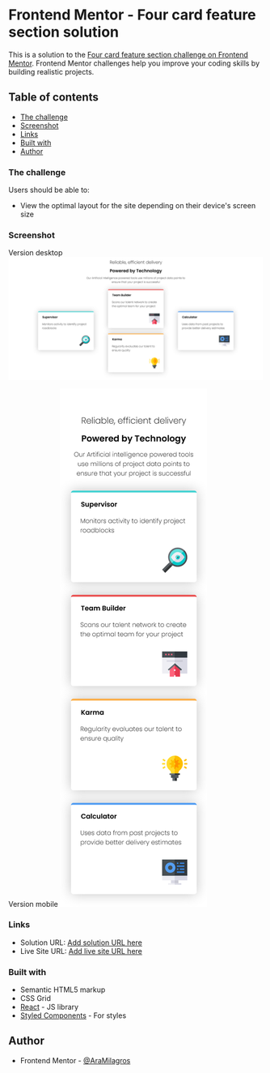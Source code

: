# Frontend Mentor - Four card feature section solution

This is a solution to the [Four card feature section challenge on Frontend Mentor](https://www.frontendmentor.io/challenges/four-card-feature-section-weK1eFYK). Frontend Mentor challenges help you improve your coding skills by building realistic projects. 

## Table of contents

  - [The challenge](#the-challenge)
  - [Screenshot](#screenshot)
  - [Links](#links)
  - [Built with](#built-with)
  - [Author](#author)

### The challenge

Users should be able to:

- View the optimal layout for the site depending on their device's screen size

### Screenshot

Version desktop
![](./src/assets/design/desktop.png)


Version mobile
![](./src/assets/design/mobile.png)


### Links

- Solution URL: [Add solution URL here](https://github.com/AraMilagros/FourCardFeatures)
- Live Site URL: [Add live site URL here](https://fourdcardsanimate.netlify.app/)


### Built with

- Semantic HTML5 markup
- CSS Grid
- [React](https://reactjs.org/) - JS library
- [Styled Components](https://styled-components.com/) - For styles


## Author

- Frontend Mentor - [@AraMilagros](https://www.frontendmentor.io/profile/AraMilagros)
